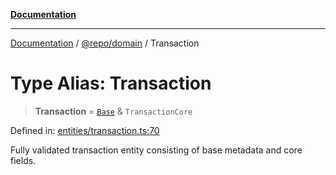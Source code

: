 [**Documentation**](../../../README.md)

***

[Documentation](../../../README.md) / [@repo/domain](../README.md) / Transaction

# Type Alias: Transaction

> **Transaction** = [`Base`](../interfaces/Base.md) & `TransactionCore`

Defined in: [entities/transaction.ts:70](https://github.com/o3osatoshi/experiment/blob/54ab00df974a3e9f8283fbcd8c611ed1e0274132/packages/domain/src/entities/transaction.ts#L70)

Fully validated transaction entity consisting of base metadata and core fields.

